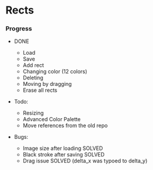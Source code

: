 # Rects
### Progress
- DONE
  - Load
  - Save
  - Add rect 
  - Changing color (12 colors)
  - Deleting
  - Moving by dragging
  - Erase all rects
  
- Todo: 
  - Resizing
  - Advanced Color Palette
  - Move references from the old repo
  
- Bugs:
  - Image size after loading SOLVED
  - Black stroke after saving SOLVED
  - Drag issue SOLVED (delta_x was typoed to delta_y)
